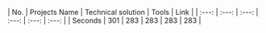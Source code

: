 | No. | Projects Name | Technical solution | Tools | Link |
| :---:   | :---: | :---: | :---: | :---: | :---: |
| Seconds | 301   | 283   | 283   | 283   | 283   |


